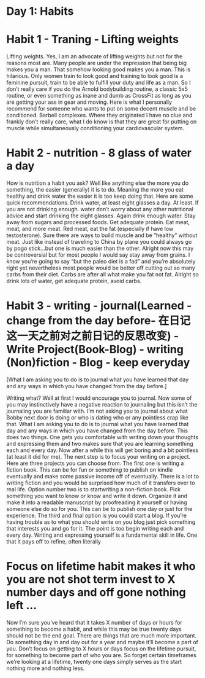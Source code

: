 
# Day 1: Habits 

# Habit 1 - Traning - Lifting weights

Lifting weights. Yes, I am an
advocate of lifting weights but not for the reasons most
are. Many people are under the impression that being big
makes you a man. That somehow looking good makes
you a man. This is hilarious. Only women train to look
good and training to look good is a feminine pursuit, train
to be able to fulfill your duty and life as a man. So I don’t
really care if you do the Arnold bodybuilding routine, a
classic 5x5 routine, or even something as inane and dumb
as CrossFit as long as you are getting your ass in gear and
moving. Here is what I personally recommend for
someone who wants to put on some decent muscle and be
conditioned. Barbell complexes. Where they originated I
have no clue and frankly don’t really care, what I do
know is that they are great for putting on muscle while
simultaneously conditioning your cardiovascular system.

# Habit 2 - nutrition - 8 glass of water a day 

How
is nutrition a habit you ask? Well like anything else the
more you do something, the easier (generally) it is to do.
Meaning the more you eat healthy and drink water the
easier it is too keep doing that. Here are some quick
recommendations. Drink water, at least eight glasses a
day. At least. If you are not drinking enough. water don’t
worry about any other nutritional advice and start
drinking the eight glasses. Again drink enough water.
Stay away from sugars and processed foods. Get adequate
protein. Eat meat, meat, and more meat. Red meat, eat the
fat (especially if have low testosterone). Sure there are
ways to build muscle and be “healthy” without meat. Just
like instead of traveling to China by plane you could
always go by pogo stick…but one is much easier than the
other. Alright now this may be controversial but for most
people I would say stay away from grains. I know you’re
going to say “but the paleo diet is a fad” and you’re
absolutely right yet nevertheless most people would be
better off cutting out so many carbs from their diet. Carbs
are after all what make you fat not fat. Alright so drink
lots of water, get adequate protein, avoid carbs. 

# Habit 3 - writing - journal(Learned - change from the day before- 在日记这一天之前对之前日记的反思改变) - Write Project(Book-Blog) - writing (Non)fiction - Blog - keep everyday 

[What I am asking you to do is to journal
what you have learned that day and any ways in which
you have changed from the day before.]

Writing what?
Well at first I would encourage you to journal. Now some
of you may instinctively have a negative reaction to
journaling but this isn’t the journaling you are familiar
with. I’m not asking you to journal about what Bobby
next door is doing or who is dating who or any pointless
crap like that. What I am asking you to do is to journal
what you have learned that day and any ways in which
you have changed from the day before. This does two
things. One gets you comfortable with writing down your
thoughts and expressing them and two makes sure that
you are learning something each and every day. Now after
a while this will get boring and a bit pointless (at least it
did for me). The next step is to focus your writing on a
project. Here are three projects you can choose from. The
first one is writing a fiction book. This can be for fun or
something to publish on kindle eventually and make some
passive income off of eventually. There is a lot to writing
fiction and you would be surprised how much of it
transfers over to real life. Option number two is to startwriting a non-fiction book. Pick something you want to
know or know and write it down. Organize it and make it
into a readable manuscript by proofreading it yourself or
having someone else do so for you. This can be to publish
one day or just for the experience. The third and final
option is you could start a blog. If you’re having trouble
as to what you should write on you blog just pick
something that interests you and go for it. The point is too
begin writing each and every day. Writing and expressing
yourself is a fundamental skill in life. One that it pays off
to refine, often literally
# Focus on lifetime habit makes it who you are not shot term invest to X number days and off gone nothing left ...

Now I’m sure you’ve
heard that it takes X number of days or hours for
something to become a habit, and while this may be true
twenty days should not be the end goal. There are things
that are much more important. Do something day in and
day out for a year and maybe it’ll become a part of you.
Don’t focus on getting to X hours or days focus on the
lifetime pursuit, for something to become part of who you
are. So forget certain timeframes we’re looking at a
lifetime, twenty one days simply serves as the start
nothing more and nothing less.

